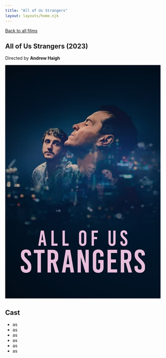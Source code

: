 ```yaml
---
title: "All of Us Strangers"
layout: layouts/home.njk
---
```


<a href="../">Back to all films</a>

<article class="film">
  <h1>All of Us Strangers (2023)</h1>

  <p class="director">
    Directed by <strong>Andrew Haigh</strong>
  </p>

  <img src="../films/posters/all-of-us-strangers.jpg" alt="">

  <h2>
    Cast
  </h2>
  <ul>
    <li><strong></strong> as <em></em></li>
<li><strong></strong> as <em></em></li>
<li><strong></strong> as <em></em></li>
<li><strong></strong> as <em></em></li>
<li><strong></strong> as <em></em></li>
<li><strong></strong> as <em></em></li>
  </ul>
</article>
